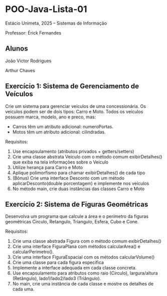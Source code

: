 # POO-Java-Lista-01

Estácio Unimeta, 2025 – Sistemas de Informação

Professor: Érick Fernandes

## Alunos

João Victor Rodrigues

Arthur Chaves

## Exercício 1: Sistema de Gerenciamento de Veículos
Crie um sistema para gerenciar veículos de uma concessionária. Os veículos
podem ser de dois tipos: Carro e Moto. Todos os veículos possuem marca,
modelo, ano e preco, mas:
- Carros têm um atributo adicional: numeroPortas.
- Motos têm um atributo adicional: cilindradas.

Requisitos:

1. Use encapsulamento (atributos privados + getters/setters)
2. Crie uma classe abstrata Veiculo com o método comum exibirDetalhes()
que exiba na tela informações sobre o Veículo
3. Utilize herança para Carro e Moto
4. Aplique polimorfismo para chamar exibirDetalhes() de cada tipo
5. (Bônus) Crie uma interface Desconto com um método
aplicarDesconto(double porcentagem) e implemente nos veículos
6. No método main, crie duas instâncias das classes Carro e Moto

## Exercício 2: Sistema de Figuras Geométricas
Desenvolva um programa que calcule a área e o perímetro da figuras
geométricas Circulo, Retangulo, Triangulo, Esfera, Cubo e Cone.

Requisitos:

1. Crie uma classe abstrada Figura com o método comum exibirDetalhes()
2. Crie uma interface FiguraPlana com métodos calcularArea() e
calcularPerimetro().
3. Crie uma interface FiguraEspacial com os métodos calcularVolume()
4. Crie uma classe para cada figura específica
5. Implemente a interface adequada em cada classe concreta.
6. Use encapsulamento para atributos como raio (Círculo), largura/altura
(Retângulo), lado1/lado2/lado3 (Triângulo).
7. No main, crie uma instância de cada classe e mostre os detalhes de cada
uma.